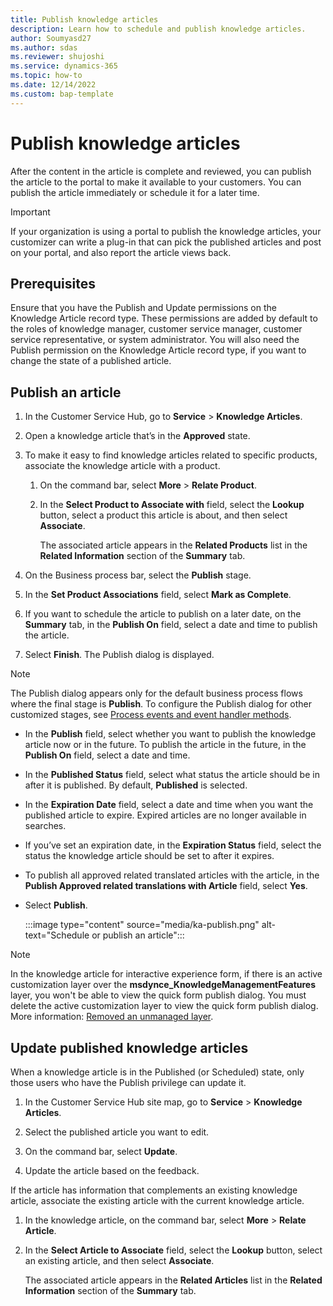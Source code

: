 ```yaml
---
title: Publish knowledge articles 
description: Learn how to schedule and publish knowledge articles. 
author: Soumyasd27
ms.author: sdas
ms.reviewer: shujoshi
ms.service: dynamics-365
ms.topic: how-to
ms.date: 12/14/2022
ms.custom: bap-template
---
```


# Publish knowledge articles

After the content in the article is complete and reviewed, you can publish the article to the portal to make it available to your customers. You can publish the article immediately or schedule it for a later time.

> [!IMPORTANT]
>  If your organization is using a portal to publish the knowledge articles, your customizer can write a plug-in that can pick the published articles and post on your portal, and also report the article views back.

## Prerequisites

Ensure that you have the Publish and Update permissions on the Knowledge Article record type. These permissions are added by default to the roles of knowledge manager, customer service manager, customer service representative, or system administrator. You will also need the Publish permission on the Knowledge Article record type, if you want to change the state of a published article.

## Publish an article
  
1.  In the Customer Service Hub, go to **Service** > **Knowledge Articles**.  
  
2.  Open a knowledge article that’s in the **Approved** state.  
  
1.  To make it easy to find knowledge articles related to specific products, associate the knowledge article with a product.  
  
    1.  On the command bar, select **More** > **Relate Product**.  
  
    2.  In the **Select Product to Associate with** field, select the **Lookup** button, select a product this article is about, and then select **Associate**.  
  
         The associated article appears in the **Related Products** list in the **Related Information** section of the **Summary** tab.  
  
1.  On the Business process bar, select the **Publish** stage.  
  
1.  In the **Set Product Associations** field, select **Mark as Complete**.  
  
1.  If you want to schedule the article to publish on a later date, on the **Summary** tab, in the **Publish On** field, select a date and time to publish the article.  

1.  Select **Finish**. The Publish dialog is displayed.

  > [!NOTE]
  > The Publish dialog appears only for the default business process flows where the final stage is **Publish**. To configure the Publish dialog for other customized stages, see [Process events and event handler methods](/powerapps/developer/model-driven-apps/clientapi/reference/formcontext-data-process#process-events-and-event-handler-methods).

-   In the **Publish** field, select whether you want to publish the knowledge article now or in the future. To publish the article in the future, in the **Publish On** field, select a date and time.  
  
-   In the **Published Status** field, select what status the article should be in after it is published. By default, **Published** is selected.  
  
-   In the **Expiration Date** field, select a date and time when you want the published article to expire. Expired articles are no longer available in searches.  
  
-   If you’ve set an expiration date, in the **Expiration Status** field, select the status the knowledge article should be set to after it expires.  
  
-   To publish all approved related translated articles with the article, in the **Publish Approved related translations with Article** field, select **Yes**.  
  
-   Select **Publish**. 
       
    :::image type="content" source="media/ka-publish.png" alt-text="Schedule or publish an article":::
    
> [!NOTE]
> In the knowledge article for interactive experience form, if there is an active customization layer over the **msdynce_KnowledgeManagementFeatures** layer, you won't be able to view the quick form publish dialog. You must delete the active customization layer to view the quick form publish dialog. More information: [Removed an unmanaged layer](/powerapps/maker/data-platform/solution-layers#remove-an-unmanaged-layer).

## Update published knowledge articles  

When a knowledge article is in the Published (or Scheduled) state, only those users who have the Publish privilege can update it.  
  
1.  In the Customer Service Hub site map, go to **Service** > **Knowledge Articles**.  
  
2.  Select the published article you want to edit.  
  
3.  On the command bar, select **Update**.  
  
4.  Update the article based on the feedback.  
  
If the article has information that complements an existing knowledge article, associate the existing article with the current knowledge article.  
  
1.  In the knowledge article, on the command bar, select **More** > **Relate Article**.  
  
2.  In the **Select Article to Associate** field, select the **Lookup** button, select an existing article, and then select **Associate**.  
  
     The associated article appears in the **Related Articles** list in the **Related Information** section of the **Summary** tab.